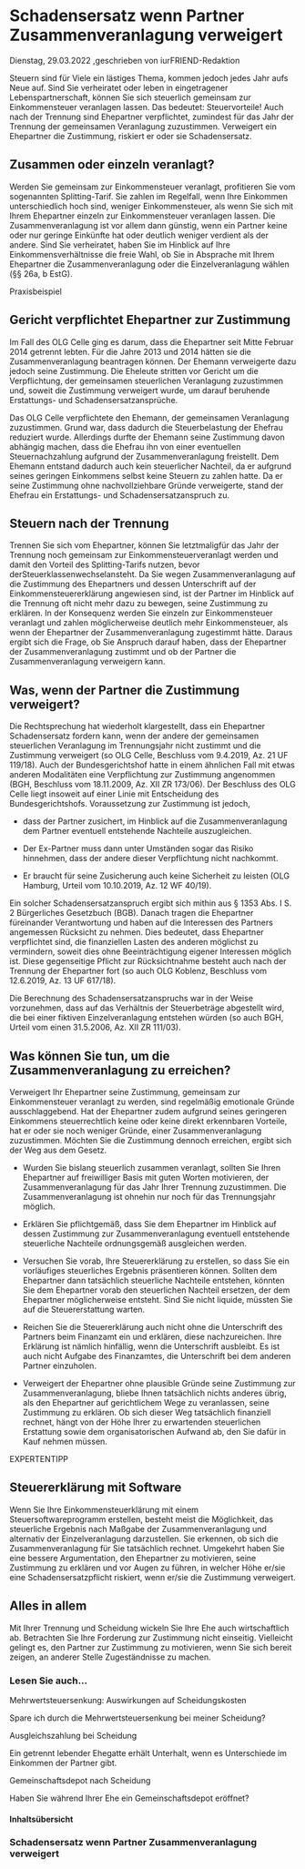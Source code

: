 # Schadensersatz wenn Partner Zusammenveranlagung verweigert

Dienstag, 29.03.2022 ,geschrieben von iurFRIEND-Redaktion

Steuern sind für Viele ein lästiges Thema, kommen jedoch jedes Jahr aufs Neue auf. Sind Sie verheiratet oder leben in eingetragener Lebenspartnerschaft, können Sie sich steuerlich gemeinsam zur Einkommensteuer veranlagen lassen. Das bedeutet: Steuervorteile! Auch nach der Trennung sind Ehepartner verpflichtet, zumindest für das Jahr der Trennung der gemeinsamen Veranlagung zuzustimmen. Verweigert ein Ehepartner die Zustimmung, riskiert er oder sie Schadensersatz.

## Zusammen oder einzeln veranlagt?

Werden Sie gemeinsam zur Einkommensteuer veranlagt, profitieren Sie vom sogenannten Splitting-Tarif. Sie zahlen im Regelfall, wenn Ihre Einkommen unterschiedlich hoch sind, weniger Einkommensteuer, als wenn Sie sich mit Ihrem Ehepartner einzeln zur Einkommensteuer veranlagen lassen. Die Zusammenveranlagung ist vor allem dann günstig, wenn ein Partner keine oder nur geringe Einkünfte hat oder deutlich weniger verdient als der andere. Sind Sie verheiratet, haben Sie im Hinblick auf Ihre Einkommensverhältnisse die freie Wahl, ob Sie in Absprache mit Ihrem Ehepartner die Zusammenveranlagung oder die Einzelveranlagung wählen (§§ 26a, b EstG).

Praxisbeispiel

## Gericht verpflichtet Ehepartner zur Zustimmung

Im Fall des OLG Celle ging es darum, dass die Ehepartner seit Mitte Februar 2014 getrennt lebten. Für die Jahre 2013 und 2014 hätten sie die Zusammenveranlagung beantragen können. Der Ehemann verweigerte dazu jedoch seine Zustimmung. Die Eheleute stritten vor Gericht um die Verpflichtung, der gemeinsamen steuerlichen Veranlagung zuzustimmen und, soweit die Zustimmung verweigert wurde, um darauf beruhende Erstattungs- und Schadensersatzansprüche.

Das OLG Celle verpflichtete den Ehemann, der gemeinsamen Veranlagung zuzustimmen. Grund war, dass dadurch die Steuerbelastung der Ehefrau reduziert wurde. Allerdings durfte der Ehemann seine Zustimmung davon abhängig machen, dass die Ehefrau ihn von einer eventuellen Steuernachzahlung aufgrund der Zusammenveranlagung freistellt. Dem Ehemann entstand dadurch auch kein steuerlicher Nachteil, da er aufgrund seines geringen Einkommens selbst keine Steuern zu zahlen hatte. Da er seine Zustimmung ohne nachvollziehbare Gründe verweigerte, stand der Ehefrau ein Erstattungs- und Schadensersatzanspruch zu.

## Steuern nach der Trennung

Trennen Sie sich vom Ehepartner, können Sie letztmaligfür das Jahr der Trennung noch gemeinsam zur Einkommensteuerveranlagt werden und damit den Vorteil des Splitting-Tarifs nutzen, bevor derSteuerklassenwechselansteht. Da Sie wegen Zusammenveranlagung auf die Zustimmung des Ehepartners und dessen Unterschrift auf der Einkommensteuererklärung angewiesen sind, ist der Partner im Hinblick auf die Trennung oft nicht mehr dazu zu bewegen, seine Zustimmung zu erklären. In der Konsequenz werden Sie einzeln zur Einkommensteuer veranlagt und zahlen möglicherweise deutlich mehr Einkommensteuer, als wenn der Ehepartner der Zusammenveranlagung zugestimmt hätte. Daraus ergibt sich die Frage, ob Sie Anspruch darauf haben, dass der Ehepartner der Zusammenveranlagung zustimmt und ob der Partner die Zusammenveranlagung verweigern kann.

## Was, wenn der Partner die Zustimmung verweigert?

Die Rechtsprechung hat wiederholt klargestellt, dass ein Ehepartner Schadensersatz fordern kann, wenn der andere der gemeinsamen steuerlichen Veranlagung im Trennungsjahr nicht zustimmt und die Zustimmung verweigert (so OLG Celle, Beschluss vom 9.4.2019, Az. 21 UF 119/18). Auch der Bundesgerichtshof hatte in einem ähnlichen Fall mit etwas anderen Modalitäten eine Verpflichtung zur Zustimmung angenommen (BGH, Beschluss vom 18.11.2009, Az. XII ZR 173/06). Der Beschluss des OLG Celle liegt insoweit auf einer Linie mit Entscheidung des Bundesgerichtshofs. Voraussetzung zur Zustimmung ist jedoch,

- dass der Partner zusichert, im Hinblick auf die Zusammenveranlagung dem Partner eventuell entstehende Nachteile auszugleichen.

- Der Ex-Partner muss dann unter Umständen sogar das Risiko hinnehmen, dass der andere dieser Verpflichtung nicht nachkommt.

- Er braucht für seine Zusicherung auch keine Sicherheit zu leisten (OLG Hamburg, Urteil vom 10.10.2019, Az. 12 WF 40/19).

Ein solcher Schadensersatzanspruch ergibt sich mithin aus § 1353 Abs. I S. 2 Bürgerliches Gesetzbuch (BGB). Danach tragen die Ehepartner füreinander Verantwortung und haben auf die Interessen des Partners angemessen Rücksicht zu nehmen. Dies bedeutet, dass Ehepartner verpflichtet sind, die finanziellen Lasten des anderen möglichst zu vermindern, soweit dies ohne Beeinträchtigung eigener Interessen möglich ist. Diese gegenseitige Pflicht zur Rücksichtnahme besteht auch nach der Trennung der Ehepartner fort (so auch OLG Koblenz, Beschluss vom 12.6.2019, Az. 13 UF 617/18).

Die Berechnung des Schadensersatzanspruchs war in der Weise vorzunehmen, dass auf das Verhältnis der Steuerbeträge abgestellt wird, die bei einer fiktiven Einzelveranlagung entstehen würden (so auch BGH, Urteil vom einen 31.5.2006, Az. XII ZR 111/03).

## Was können Sie tun, um die Zusammenveranlagung zu erreichen?

Verweigert Ihr Ehepartner seine Zustimmung, gemeinsam zur Einkommensteuer veranlagt zu werden, sind regelmäßig emotionale Gründe ausschlaggebend. Hat der Ehepartner zudem aufgrund seines geringeren Einkommens steuerrechtlich keine oder keine direkt erkennbaren Vorteile, hat er oder sie noch weniger Gründe, einer Zusammenveranlagung zuzustimmen. Möchten Sie die Zustimmung dennoch erreichen, ergibt sich der Weg aus dem Gesetz.

- Wurden Sie bislang steuerlich zusammen veranlagt, sollten Sie Ihren Ehepartner auf freiwilliger Basis mit guten Worten motivieren, der Zusammenveranlagung für das Jahr Ihrer Trennung zuzustimmen. Die Zusammenveranlagung ist ohnehin nur noch für das Trennungsjahr möglich.

- Erklären Sie pflichtgemäß, dass Sie dem Ehepartner im Hinblick auf dessen Zustimmung zur Zusammenveranlagung eventuell entstehende steuerliche Nachteile ordnungsgemäß ausgleichen werden.

- Versuchen Sie vorab, Ihre Steuererklärung zu erstellen, so dass Sie ein vorläufiges steuerliches Ergebnis präsentieren können. Sollten dem Ehepartner dann tatsächlich steuerliche Nachteile entstehen, könnten Sie dem Ehepartner vorab den steuerlichen Nachteil ersetzen, der dem Ehepartner möglicherweise entsteht. Sind Sie nicht liquide, müssten Sie auf die Steuererstattung warten.

- Reichen Sie die Steuererklärung auch nicht ohne die Unterschrift des Partners beim Finanzamt ein und erklären, diese nachzureichen. Ihre Erklärung ist nämlich hinfällig, wenn die Unterschrift ausbleibt. Es ist auch nicht Aufgabe des Finanzamtes, die Unterschrift bei dem anderen Partner einzuholen.

- Verweigert der Ehepartner ohne plausible Gründe seine Zustimmung zur Zusammenveranlagung, bliebe Ihnen tatsächlich nichts anderes übrig, als den Ehepartner auf gerichtlichem Wege zu veranlassen, seine Zustimmung zu erklären. Ob sich dieser Weg tatsächlich finanziell rechnet, hängt von der Höhe Ihrer zu erwartenden steuerlichen Erstattung sowie dem organisatorischen Aufwand ab, den Sie dafür in Kauf nehmen müssen.

EXPERTENTIPP

## Steuererklärung mit Software

Wenn Sie Ihre Einkommensteuerklärung mit einem Steuersoftwareprogramm erstellen, besteht meist die Möglichkeit, das steuerliche Ergebnis nach Maßgabe der Zusammenveranlagung und alternativ der Einzelveranlagung darzustellen. Sie erkennen, ob sich die Zusammenveranlagung für Sie tatsächlich rechnet. Umgekehrt haben Sie eine bessere Argumentation, den Ehepartner zu motivieren, seine Zustimmung zu erklären und vor Augen zu führen, in welcher Höhe er/sie eine Schadensersatzpflicht riskiert, wenn er/sie die Zustimmung verweigert.

## Alles in allem

Mit Ihrer Trennung und Scheidung wickeln Sie Ihre Ehe auch wirtschaftlich ab. Betrachten Sie Ihre Forderung zur Zustimmung nicht einseitig. Vielleicht gelingt es, den Partner zur Zustimmung zu motivieren, wenn Sie sich bereit zeigen, an anderer Stelle Zugeständnisse zu machen.

### Lesen Sie auch...

Mehrwertsteuersenkung: Auswirkungen auf Scheidungskosten

Spare ich durch die Mehrwertsteuersenkung bei meiner Scheidung?

Ausgleichszahlung bei Scheidung

Ein getrennt lebender Ehegatte erhält Unterhalt, wenn es Unterschiede im Einkommen der Partner gibt.

Gemeinschaftsdepot nach Scheidung

Haben Sie während Ihrer Ehe ein Gemeinschaftsdepot eröffnet?

#### Inhaltsübersicht

### Schadensersatz wenn Partner Zusammenveranlagung verweigert